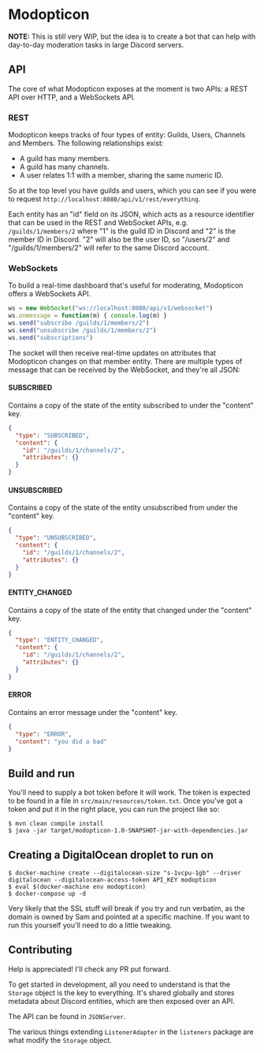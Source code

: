 # Modopticon

**NOTE:** This is still very WIP, but the idea is to create a bot that can help with
day-to-day moderation tasks in large Discord servers.

## API

The core of what Modopticon exposes at the moment is two APIs: a REST API over HTTP, and
a WebSockets API.

### REST

Modopticon keeps tracks of four types of entity: Guilds, Users, Channels and Members. The
following relationships exist:

- A guild has many members.
- A guild has many channels.
- A user relates 1:1 with a member, sharing the same numeric ID.

So at the top level you have guilds and users, which you can see if you were
to request `http://localhost:8080/api/v1/rest/everything`.

Each entity has an "id" field on its JSON, which acts as a resource identifier
that can be used in the REST and WebSocket APIs, e.g. `/guilds/1/members/2` where
"1" is the guild ID in Discord and "2" is the member ID in Discord. "2" will also
be the user ID, so "/users/2" and "/guilds/1/members/2" will refer to the same
Discord account.

### WebSockets

To build a real-time dashboard that's useful for moderating, Modopticon
offers a WebSockets API.

```javascript
ws = new WebSocket("ws://localhost:8080/api/v1/websocket")
ws.onmessage = function(m) { console.log(m) }
ws.send("subscribe /guilds/1/members/2")
ws.send("unsubscribe /guilds/1/members/2")
ws.send("subscriptions")
```

The socket will then receive real-time updates on attributes that Modopticon
changes on that member entity. There are multiple types of message that can be
received by the WebSocket, and they're all JSON:

#### SUBSCRIBED

Contains a copy of the state of the entity subscribed to under the "content" key.

```json
{
  "type": "SUBSCRIBED",
  "content": {
    "id": "/guilds/1/channels/2",
    "attributes": {}
  }
}
```

#### UNSUBSCRIBED

Contains a copy of the state of the entity unsubscribed from under the "content" key.

```json
{
  "type": "UNSUBSCRIBED",
  "content": {
    "id": "/guilds/1/channels/2",
    "attributes": {}
  }
}
```

#### ENTITY_CHANGED

Contains a copy of the state of the entity that changed under the "content" key.

```json
{
  "type": "ENTITY_CHANGED",
  "content": {
    "id": "/guilds/1/channels/2",
    "attributes": {}
  }
}
```

#### ERROR

Contains an error message under the "content" key.

```json
{
  "type": "ERROR",
  "content": "you did a bad"
}
```

## Build and run

You'll need to supply a bot token before it will work. The token is expected to be found
in a file in `src/main/resources/token.txt`. Once you've got a token and put it in the
right place, you can run the project like so:

```
$ mvn clean compile install
$ java -jar target/modopticon-1.0-SNAPSHOT-jar-with-dependencies.jar
```

## Creating a DigitalOcean droplet to run on

```
$ docker-machine create --digitalocean-size "s-1vcpu-1gb" --driver digitalocean --digitalocean-access-token API_KEY modopticon
$ eval $(docker-machine env modopticon)
$ docker-compose up -d
```

Very likely that the SSL stuff will break if you try and run verbatim, as the domain is
owned by Sam and pointed at a specific machine. If you want to run this yourself you'll
need to do a little tweaking.

## Contributing

Help is appreciated! I'll check any PR put forward.

To get started in development, all you need to understand is that the
`Storage` object is the key to everything. It's shared globally and
stores metadata about Discord entities, which are then exposed over
an API.

The API can be found in `JSONServer`.

The various things extending `ListenerAdapter` in the `listeners` package
are what modify the `Storage` object.